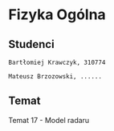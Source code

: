 # Fizyka Ogólna

## Studenci

```
Bartłomiej Krawczyk, 310774
```

```
Mateusz Brzozowski, ......
```

## Temat

Temat 17 - Model radaru

